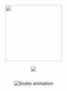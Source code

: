 ##
<div align="center">

<div>
<img height="180em" src="https://github-readme-stats.vercel.app/api/top-langs/?username=JoaoViana2004&layout=compact&langs_count=7&theme=dracula"/>
</div>
  
 <div style="display: inline_block"><br>
    <a href="https://www.linkedin.com/in/jo%C3%A3o-pedro-viana-232012230/" target="_blank"><img src="https://img.shields.io/badge/LinkedIn-0077B5?style=for-the-badge&logo=linkedin&logoColor=white" target="_blank"></a>
  </div>

##

![Snake animation](https://github.com/JoaoViana2004/JoaoViana2004/blob/output/github-contribution-grid-snake.svg)
